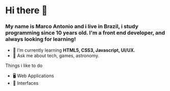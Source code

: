 # Hi there 👋

### My name is Marco Antonio and i live in Brazil, i study programming since 10 years old. I'm a front end developer, and always looking for learning!

- 🌱 I’m currently learning **HTML5, CSS3, Javascript, UI/UX.** 
- 💬 Ask me about tech, games, astronomy.

Things i like to do
- 🖥 Web Applications
- 🎨 Interfaces
<!--
**MarcoMacias/MarcoMacias** is a ✨ _special_ ✨ repository because its `README.md` (this file) appears on your GitHub profile.

Here are some ideas to get you started:

- 🔭 I’m currently working on ...
- 🌱 I’m currently learning ...
- 👯 I’m looking to collaborate on ...
- 🤔 I’m looking for help with ...
- 💬 Ask me about ...
- 📫 How to reach me: ...
- 😄 Pronouns: ...
- ⚡ Fun fact: ...

